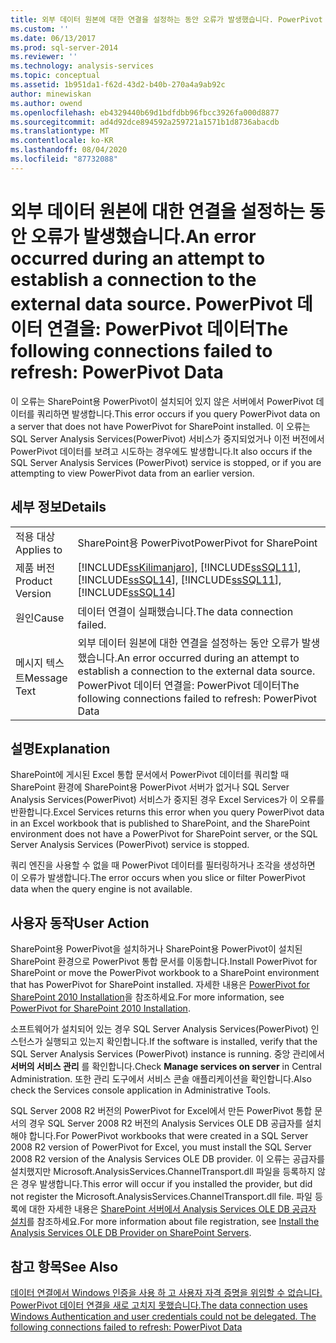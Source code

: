 ```yaml
---
title: 외부 데이터 원본에 대한 연결을 설정하는 동안 오류가 발생했습니다. PowerPivot 데이터 연결을 새로 고치지 못했습니다. Microsoft Docs
ms.custom: ''
ms.date: 06/13/2017
ms.prod: sql-server-2014
ms.reviewer: ''
ms.technology: analysis-services
ms.topic: conceptual
ms.assetid: 1b951da1-f62d-43d2-b40b-270a4a9ab92c
author: minewiskan
ms.author: owend
ms.openlocfilehash: eb4329440b69d1bdfdbb96fbcc3926fa000d8877
ms.sourcegitcommit: ad4d92dce894592a259721a1571b1d8736abacdb
ms.translationtype: MT
ms.contentlocale: ko-KR
ms.lasthandoff: 08/04/2020
ms.locfileid: "87732088"
---
```

# <a name="an-error-occurred-during-an-attempt-to-establish-a-connection-to-the-external-data-source-the-following-connections-failed-to-refresh-powerpivot-data"></a><span data-ttu-id="385c2-103">외부 데이터 원본에 대한 연결을 설정하는 동안 오류가 발생했습니다.</span><span class="sxs-lookup"><span data-stu-id="385c2-103">An error occurred during an attempt to establish a connection to the external data source.</span></span> <span data-ttu-id="385c2-104">PowerPivot 데이터 연결을: PowerPivot 데이터</span><span class="sxs-lookup"><span data-stu-id="385c2-104">The following connections failed to refresh: PowerPivot Data</span></span>
  <span data-ttu-id="385c2-105">이 오류는 SharePoint용 PowerPivot이 설치되어 있지 않은 서버에서 PowerPivot 데이터를 쿼리하면 발생합니다.</span><span class="sxs-lookup"><span data-stu-id="385c2-105">This error occurs if you query PowerPivot data on a server that does not have PowerPivot for SharePoint installed.</span></span> <span data-ttu-id="385c2-106">이 오류는 SQL Server Analysis Services(PowerPivot) 서비스가 중지되었거나 이전 버전에서 PowerPivot 데이터를 보려고 시도하는 경우에도 발생합니다.</span><span class="sxs-lookup"><span data-stu-id="385c2-106">It also occurs if the SQL Server Analysis Services (PowerPivot) service is stopped, or if you are attempting to view PowerPivot data from an earlier version.</span></span>  
  
## <a name="details"></a><span data-ttu-id="385c2-107">세부 정보</span><span class="sxs-lookup"><span data-stu-id="385c2-107">Details</span></span>  
  
|||  
|-|-|  
|<span data-ttu-id="385c2-108">적용 대상</span><span class="sxs-lookup"><span data-stu-id="385c2-108">Applies to</span></span>|<span data-ttu-id="385c2-109">SharePoint용 PowerPivot</span><span class="sxs-lookup"><span data-stu-id="385c2-109">PowerPivot for SharePoint</span></span>|  
|<span data-ttu-id="385c2-110">제품 버전</span><span class="sxs-lookup"><span data-stu-id="385c2-110">Product Version</span></span>|[!INCLUDE[ssKilimanjaro](../../includes/sskilimanjaro-md.md)]<span data-ttu-id="385c2-111">, [!INCLUDE[ssSQL11](../../includes/sssql11-md.md)], [!INCLUDE[ssSQL14](../../includes/sssql14-md.md)]</span><span class="sxs-lookup"><span data-stu-id="385c2-111">, [!INCLUDE[ssSQL11](../../includes/sssql11-md.md)], [!INCLUDE[ssSQL14](../../includes/sssql14-md.md)]</span></span>|  
|<span data-ttu-id="385c2-112">원인</span><span class="sxs-lookup"><span data-stu-id="385c2-112">Cause</span></span>|<span data-ttu-id="385c2-113">데이터 연결이 실패했습니다.</span><span class="sxs-lookup"><span data-stu-id="385c2-113">The data connection failed.</span></span>|  
|<span data-ttu-id="385c2-114">메시지 텍스트</span><span class="sxs-lookup"><span data-stu-id="385c2-114">Message Text</span></span>|<span data-ttu-id="385c2-115">외부 데이터 원본에 대한 연결을 설정하는 동안 오류가 발생했습니다.</span><span class="sxs-lookup"><span data-stu-id="385c2-115">An error occurred during an attempt to establish a connection to the external data source.</span></span> <span data-ttu-id="385c2-116">PowerPivot 데이터 연결을: PowerPivot 데이터</span><span class="sxs-lookup"><span data-stu-id="385c2-116">The following connections failed to refresh: PowerPivot Data</span></span>|  
  
## <a name="explanation"></a><span data-ttu-id="385c2-117">설명</span><span class="sxs-lookup"><span data-stu-id="385c2-117">Explanation</span></span>  
 <span data-ttu-id="385c2-118">SharePoint에 게시된 Excel 통합 문서에서 PowerPivot 데이터를 쿼리할 때 SharePoint 환경에 SharePoint용 PowerPivot 서버가 없거나 SQL Server Analysis Services(PowerPivot) 서비스가 중지된 경우 Excel Services가 이 오류를 반환합니다.</span><span class="sxs-lookup"><span data-stu-id="385c2-118">Excel Services returns this error when you query PowerPivot data in an Excel workbook that is published to SharePoint, and the SharePoint environment does not have a PowerPivot for SharePoint server, or the SQL Server Analysis Services (PowerPivot) service is stopped.</span></span>  
  
 <span data-ttu-id="385c2-119">쿼리 엔진을 사용할 수 없을 때 PowerPivot 데이터를 필터링하거나 조각을 생성하면 이 오류가 발생합니다.</span><span class="sxs-lookup"><span data-stu-id="385c2-119">The error occurs when you slice or filter PowerPivot data when the query engine is not available.</span></span>  
  
## <a name="user-action"></a><span data-ttu-id="385c2-120">사용자 동작</span><span class="sxs-lookup"><span data-stu-id="385c2-120">User Action</span></span>  
 <span data-ttu-id="385c2-121">SharePoint용 PowerPivot을 설치하거나 SharePoint용 PowerPivot이 설치된 SharePoint 환경으로 PowerPivot 통합 문서를 이동합니다.</span><span class="sxs-lookup"><span data-stu-id="385c2-121">Install PowerPivot for SharePoint or move the PowerPivot workbook to a SharePoint environment that has PowerPivot for SharePoint installed.</span></span> <span data-ttu-id="385c2-122">자세한 내용은 [PowerPivot for SharePoint 2010 Installation](../../sql-server/install/powerpivot-for-sharepoint-2010-installation.md)을 참조하세요.</span><span class="sxs-lookup"><span data-stu-id="385c2-122">For more information, see [PowerPivot for SharePoint 2010 Installation](../../sql-server/install/powerpivot-for-sharepoint-2010-installation.md).</span></span>  
  
 <span data-ttu-id="385c2-123">소프트웨어가 설치되어 있는 경우 SQL Server Analysis Services(PowerPivot) 인스턴스가 실행되고 있는지 확인합니다.</span><span class="sxs-lookup"><span data-stu-id="385c2-123">If the software is installed, verify that the SQL Server Analysis Services (PowerPivot) instance is running.</span></span> <span data-ttu-id="385c2-124">중앙 관리에서 **서버의 서비스 관리** 를 확인합니다.</span><span class="sxs-lookup"><span data-stu-id="385c2-124">Check **Manage services on server** in Central Administration.</span></span> <span data-ttu-id="385c2-125">또한 관리 도구에서 서비스 콘솔 애플리케이션을 확인합니다.</span><span class="sxs-lookup"><span data-stu-id="385c2-125">Also check the Services console application in Administrative Tools.</span></span>  
  
 <span data-ttu-id="385c2-126">SQL Server 2008 R2 버전의 PowerPivot for Excel에서 만든 PowerPivot 통합 문서의 경우 SQL Server 2008 R2 버전의 Analysis Services OLE DB 공급자를 설치해야 합니다.</span><span class="sxs-lookup"><span data-stu-id="385c2-126">For PowerPivot workbooks that were created in a SQL Server 2008 R2 version of PowerPivot for Excel, you must install the SQL Server 2008 R2 version of the Analysis Services OLE DB provider.</span></span> <span data-ttu-id="385c2-127">이 오류는 공급자를 설치했지만 Microsoft.AnalysisServices.ChannelTransport.dll 파일을 등록하지 않은 경우 발생합니다.</span><span class="sxs-lookup"><span data-stu-id="385c2-127">This error will occur if you installed the provider, but did not register the Microsoft.AnalysisServices.ChannelTransport.dll file.</span></span> <span data-ttu-id="385c2-128">파일 등록에 대한 자세한 내용은 [SharePoint 서버에서 Analysis Services OLE DB 공급자 설치](../../sql-server/install/install-the-analysis-services-ole-db-provider-on-sharepoint-servers.md)를 참조하세요.</span><span class="sxs-lookup"><span data-stu-id="385c2-128">For more information about file registration, see [Install the Analysis Services OLE DB Provider on SharePoint Servers](../../sql-server/install/install-the-analysis-services-ole-db-provider-on-sharepoint-servers.md).</span></span>  
  
## <a name="see-also"></a><span data-ttu-id="385c2-129">참고 항목</span><span class="sxs-lookup"><span data-stu-id="385c2-129">See Also</span></span>  
 [<span data-ttu-id="385c2-130">데이터 연결에서 Windows 인증을 사용 하 고 사용자 자격 증명을 위임할 수 없습니다. PowerPivot 데이터 연결을 새로 고치지 못했습니다.</span><span class="sxs-lookup"><span data-stu-id="385c2-130">The data connection uses Windows Authentication and user credentials could not be delegated. The following connections failed to refresh: PowerPivot Data</span></span>](the-data-connection-user-could-not-be-delegated.md)  
  
  
